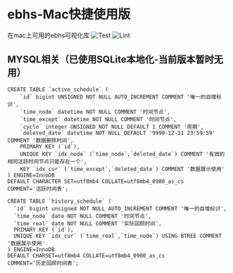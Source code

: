# ebhs-Mac快捷使用版
在mac上可用的ebhs可视化库
![Test](https://github.com/ArtificialYi/PyEbhs/actions/workflows/test.yml/badge.svg?branch=master)
![Lint](https://github.com/ArtificialYi/PyEbhs/actions/workflows/lint.yml/badge.svg?branch=master)

## MYSQL相关（已使用SQLite本地化-当前版本暂时无用）
```活跃时间表
CREATE TABLE `active_schedule` (
    `id` bigint UNSIGNED NOT NULL AUTO_INCREMENT COMMENT '唯一的自增标识',
    `time_node` datetime NOT NULL COMMENT '时间节点',
    `time_except` datetime NOT NULL COMMENT '时间节点',
    `cycle` integer UNSIGNED NOT NULL DEFAULT 1 COMMENT '周期',
    `deleted_date` datetime NOT NULL DEFAULT '9999-12-31 23:59:59' COMMENT '数据删除时间',
    PRIMARY KEY (`id`),
    UNIQUE KEY `idx_node` (`time_node`,`deleted_date`) COMMENT '有效的相同活跃时间节点只能存在一个',
    KEY `idx_cur` (`time_except`,`deleted_date`) COMMENT '数据展示使用'
) ENGINE=InnoDB
DEFAULT CHARACTER SET=utf8mb4 COLLATE=utf8mb4_0900_as_cs
COMMENT='活跃时间表';
```
```历史时间表
CREATE TABLE `history_schedule` (
  `id` bigint unsigned NOT NULL AUTO_INCREMENT COMMENT '唯一的自增标识',
  `time_node` date NOT NULL COMMENT '时间节点',
  `time_real` date NOT NULL COMMENT '实际回顾时间',
  PRIMARY KEY (`id`),
  UNIQUE KEY `idx_cur` (`time_real`,`time_node`) USING BTREE COMMENT '数据展示使用'
) ENGINE=InnoDB
DEFAULT CHARSET=utf8mb4 COLLATE=utf8mb4_0900_as_cs
COMMENT='历史回顾时间表';
```